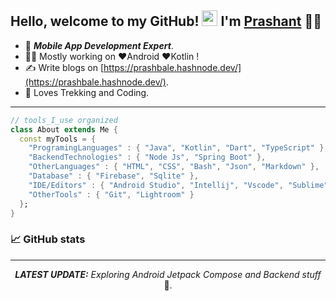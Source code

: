 ## Hello, welcome to my GitHub! <img src="https://raw.githubusercontent.com/zluvsand/zluvsand/master/wave.gif" width="25px"> I'm [Prashant]() 🙋‍♂️

- 👦 ***Mobile App Development Expert***.
- 👨‍💻 Mostly working on ❤️Android ❤️Kotlin !
- ✍️ Write blogs on [https://prashbale.hashnode.dev/](https://prashbale.hashnode.dev/).
- 🚵 Loves Trekking and Coding.

<hr></hr>

```dart
// tools_I_use organized
class About extends Me { 
  const myTools = {  
    "ProgramingLanguages" : { "Java", "Kotlin", "Dart", "TypeScript" },
    "BackendTechnologies" : { "Node Js", "Spring Boot" },
    "OtherLanguages" : { "HTML", "CSS", "Bash", "Json", "Markdown" },
    "Database" : { "Firebase", "Sqlite" },
    "IDE/Editors" : { "Android Studio", "Intellij", "Vscode", "Sublime" },
    "OtherTools" : { "Git", "Lightroom" }
  };
}
```

### 📈 GitHub stats

<div align="center" >
  
<!-- ![](http://github-profile-summary-cards.vercel.app/api/cards/profile-details?username=prbale&theme=dracula)
<p align = "center">
  <img src = "http://github-profile-summary-cards.vercel.app/api/cards/repos-per-language?username=prbale&theme=dracula" width = 400>
  <img src = "http://github-profile-summary-cards.vercel.app/api/cards/most-commit-language?username=prbale&theme=dracula" width = 400>
</p>
<p align = "center">
  <img src = "http://github-profile-summary-cards.vercel.app/api/cards/stats?username=prbale&theme=dracula" width = 400>
  <img src = "http://github-profile-summary-cards.vercel.app/api/cards/productive-time?username=prbale&theme=dracula&utcOffset=8" width = 400>
</p>
   -->
<hr></hr>

_**LATEST UPDATE:**_ _Exploring Android Jetpack Compose and Backend stuff_ 🥽.
</div>


